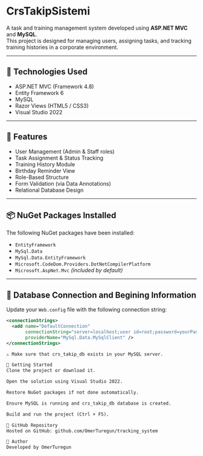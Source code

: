 ﻿# CrsTakipSistemi

A task and training management system developed using **ASP.NET MVC** and **MySQL**.  
This project is designed for managing users, assigning tasks, and tracking training histories in a corporate environment.

---

## 🔧 Technologies Used

- ASP.NET MVC (Framework 4.8)
- Entity Framework 6
- MySQL
- Razor Views (HTML5 / CSS3)
- Visual Studio 2022

---

## 📁 Features

- User Management (Admin & Staff roles)
- Task Assignment & Status Tracking
- Training History Module
- Birthday Reminder View
- Role-Based Structure
- Form Validation (via Data Annotations)
- Relational Database Design

---

## 📦 NuGet Packages Installed

The following NuGet packages have been installed:

- `EntityFramework`
- `MySql.Data`
- `MySql.Data.EntityFramework`
- `Microsoft.CodeDom.Providers.DotNetCompilerPlatform`
- `Microsoft.AspNet.Mvc` *(included by default)*

---

## 🔗 Database Connection and Begining Information

Update your `Web.config` file with the following connection string:

```xml
<connectionStrings>
  <add name="DefaultConnection"
       connectionString="server=localhost;user id=root;password=yourPassword;database=crs_takip_db;"
       providerName="MySql.Data.MySqlClient" />
</connectionStrings>

⚠️ Make sure that crs_takip_db exists in your MySQL server.

🚀 Getting Started
Clone the project or download it.

Open the solution using Visual Studio 2022.

Restore NuGet packages if not done automatically.

Ensure MySQL is running and crs_takip_db database is created.

Build and run the project (Ctrl + F5).

🐙 GitHub Repository
Hosted on GitHub: github.com/OmerTuregun/tracking_system

👤 Author
Developed by OmerTuregun

